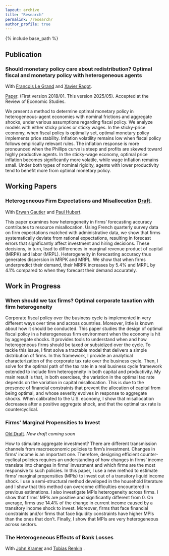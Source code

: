 ```yaml
---
layout: archive
title: "Research"
permalink: /research/
author_profile: true
---
```


<!-- {% if author.googlescholar %}
  <!-- You can also find my articles on <u><a href="{{author.googlescholar}}">my Google Scholar profile</a>.</u> -->
<!-- {% endif %}

{% include base_path %}

{% for post in site.publications reversed %}
  {% include archive-single.html %}
{% endfor %} -->
 <!-- --> 

 {% include base_path %}


## Publication ##

### Should monetary policy care about redistribution? Optimal fiscal and monetary policy with heterogeneous agents ###
With  <a href="https://francois-le-grand.com/">François Le Grand</a>  and <a href="https://https://xavier-ragot.fr/">Xavier Ragot</a>. 

[Paper](https://alais-martinbaillon.github.io/files/LeGrand_MartinBaillon_Ragot.pdf).  (First version 2018/01. This version 2025/05). Accepted at the Review of Economic Studies.

We present a method to determine optimal monetary policy in heterogeneous-agent economies with nominal frictions and aggregate shocks, under various assumptions regarding fiscal policy. We analyze models with either sticky prices or sticky wages. In the sticky-price economy, when fiscal policy is optimally set, optimal monetary policy implements price stability. Inflation volatility remains low when fiscal policy follows empirically relevant rules. The inflation response is more pronounced when the Phillips curve is steep and profits are skewed toward highly productive agents. In the sticky-wage economy, optimal price inflation becomes significantly more volatile, while wage inflation remains small. Under both types of nominal rigidity, agents with lower productivity tend to benefit more from optimal monetary policy.


## Working Papers ##

### Heterogeneous Firm Expectations and Misallocation  [Draft](https://alais-martinbaillon.github.io/files/Gautier_Hubert_MartinBaillon.pdf).

With <a href="https://sites.google.com/site/erwangautiereconomics/">Erwan Gautier</a>  and  <a href="https://sites.google.com/view/paulhubert/">Paul Hubert</a>. 

This paper examines how heterogeneity in firms’ forecasting accuracy contributes to resource misallocation. Using French quarterly survey data on firm expectations matched with administrative data, we show that firms systematically deviate from rational expectations, resulting in forecast errors that significantly affect investment and hiring decisions. These decisions, in turn, lead to differences in marginal revenue product of capital (MRPK) and labor (MRPL). Heterogeneity in forecasting accuracy thus generates dispersion in MRPK and MRPL. We show that when firms underpredict their demand, their MRPK increases by 5.4% and MRPL by 4.1% compared to when they forecast their demand accurately.


## Work in Progress ##

### When should we tax firms? Optimal corporate taxation with firm heterogeneity ###

Corporate fiscal policy over the business cycle is implemented in very different ways over time and across countries. Moreover, little is known about how it should be conducted. This paper studies the design of optimal fiscal policy in a heterogeneous firm environment when the economy is hit by aggregate shocks. It provides tools to understand when and how heterogeneous firms should be taxed or subsidized over the cycle. To tackle this issue, I first solve a tractable model that delivers a simple distribution of firms. In this framework, I provide an analytical characterization of the corporate tax rate over the business cycle. Then, I solve for the optimal path of the tax rate in a real business cycle framework extended to include firm heterogeneity in both capital and productivity. My main result is that, in both exercises, the variation in the optimal tax rate depends on the variation in capital misallocation. This is due to the presence of financial constraints that prevent the allocation of capital from being optimal, and whose severity evolves in response to aggregate shocks. When calibrated to the U.S. economy, I show that misallocation decreases after a positive aggregate shock, and that the optimal tax rate is countercyclical.

### Firms' Marginal Propensities to Invest ###

[Old Draft](https://alais-martinbaillon.github.io/files/MartinBaillon_MPI.pdf). *New draft coming soon*

How to stimulate aggregate investment? There are different transmission channels from macroeconomic policies to firm’s investment. Changes in firms’ income is an important one. Therefore, designing efficient counter-cyclical policies requires an understanding of how changes in firms’ income translate into changes in firms’ investment and which firms are the most responsive to such policies. In this paper, I use a new method to estimate firms’ marginal propensities (MPIs) to invest out of a transitory liquid income shock. I use a semi-structural method developed in the household literature and I show that this method can overcome difficulties encountered in previous estimations. I also investigate MPIs heterogeneity across firms. I show that firms’ MPIs are positive and significantly different from 0. On average, firms use 14.4% of the change in current income caused by a transitory income shock to invest. Moreover, firms that face financial constraints and/or firms that face liquidity constraints have higher MPIs than the ones that don’t. Finally, I show that MPIs are very heterogeneous across sectors.


### The Heterogeneous Effects of Bank Losses ###
With <a href="https://sites.google.com/view/john-v-kramer/welcome/">John Kramer</a>  and  <a href="https://www.tobiasrenkin.com/">Tobias Renkin</a> .  